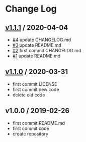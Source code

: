 # Change Log

## [v1.1.1](https://github.com/KoyanagiHitoshi/AtCoder/releases/tag/v1.1.1) / 2020-04-04

* [#4](https://github.com/KoyanagiHitoshi/AtCoder/pull/4) update CHANGELOG.md 
* [#3](https://github.com/KoyanagiHitoshi/AtCoder/pull/3) update README.md 
* [#2](https://github.com/KoyanagiHitoshi/AtCoder/pull/2) first commit CHANGELOG.md 
* [#1](https://github.com/KoyanagiHitoshi/AtCoder/pull/1) update README.md 

## [v1.1.0](https://github.com/KoyanagiHitoshi/AtCoder/releases/tag/v1.1.0) / 2020-03-31

* first commit LICENSE
* first commit new code
* delete old code

## v1.0.0 / 2019-02-26

* first commit README.md
* first commit code
* create repository
